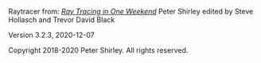 Raytracer from:
[_Ray Tracing in One Weekend_](https://raytracing.github.io/books/RayTracingInOneWeekend.html)
Peter Shirley
edited by Steve Hollasch and Trevor David Black

Version 3.2.3, 2020-12-07

Copyright 2018-2020 Peter Shirley. All rights reserved.
